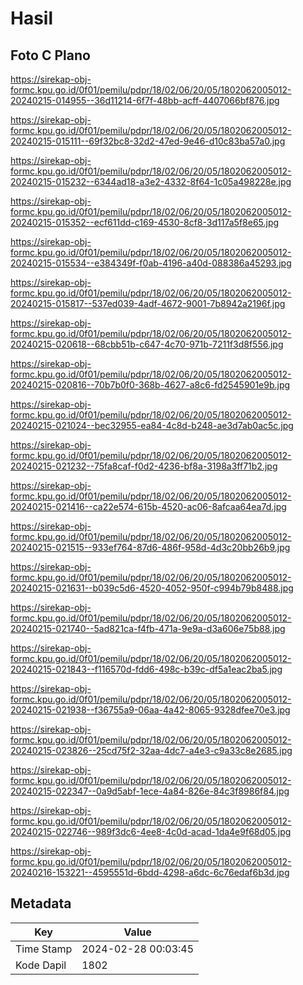 # Hasil

## Foto C Plano

https://sirekap-obj-formc.kpu.go.id/0f01/pemilu/pdpr/18/02/06/20/05/1802062005012-20240215-014955--36d11214-6f7f-48bb-acff-4407066bf876.jpg

https://sirekap-obj-formc.kpu.go.id/0f01/pemilu/pdpr/18/02/06/20/05/1802062005012-20240215-015111--69f32bc8-32d2-47ed-9e46-d10c83ba57a0.jpg

https://sirekap-obj-formc.kpu.go.id/0f01/pemilu/pdpr/18/02/06/20/05/1802062005012-20240215-015232--6344ad18-a3e2-4332-8f64-1c05a498228e.jpg

https://sirekap-obj-formc.kpu.go.id/0f01/pemilu/pdpr/18/02/06/20/05/1802062005012-20240215-015352--ecf611dd-c169-4530-8cf8-3d117a5f8e65.jpg

https://sirekap-obj-formc.kpu.go.id/0f01/pemilu/pdpr/18/02/06/20/05/1802062005012-20240215-015534--e384349f-f0ab-4196-a40d-088386a45293.jpg

https://sirekap-obj-formc.kpu.go.id/0f01/pemilu/pdpr/18/02/06/20/05/1802062005012-20240215-015817--537ed039-4adf-4672-9001-7b8942a2196f.jpg

https://sirekap-obj-formc.kpu.go.id/0f01/pemilu/pdpr/18/02/06/20/05/1802062005012-20240215-020618--68cbb51b-c647-4c70-971b-7211f3d8f556.jpg

https://sirekap-obj-formc.kpu.go.id/0f01/pemilu/pdpr/18/02/06/20/05/1802062005012-20240215-020816--70b7b0f0-368b-4627-a8c6-fd2545901e9b.jpg

https://sirekap-obj-formc.kpu.go.id/0f01/pemilu/pdpr/18/02/06/20/05/1802062005012-20240215-021024--bec32955-ea84-4c8d-b248-ae3d7ab0ac5c.jpg

https://sirekap-obj-formc.kpu.go.id/0f01/pemilu/pdpr/18/02/06/20/05/1802062005012-20240215-021232--75fa8caf-f0d2-4236-bf8a-3198a3ff71b2.jpg

https://sirekap-obj-formc.kpu.go.id/0f01/pemilu/pdpr/18/02/06/20/05/1802062005012-20240215-021416--ca22e574-615b-4520-ac06-8afcaa64ea7d.jpg

https://sirekap-obj-formc.kpu.go.id/0f01/pemilu/pdpr/18/02/06/20/05/1802062005012-20240215-021515--933ef764-87d6-486f-958d-4d3c20bb26b9.jpg

https://sirekap-obj-formc.kpu.go.id/0f01/pemilu/pdpr/18/02/06/20/05/1802062005012-20240215-021631--b039c5d6-4520-4052-950f-c994b79b8488.jpg

https://sirekap-obj-formc.kpu.go.id/0f01/pemilu/pdpr/18/02/06/20/05/1802062005012-20240215-021740--5ad821ca-f4fb-471a-9e9a-d3a606e75b88.jpg

https://sirekap-obj-formc.kpu.go.id/0f01/pemilu/pdpr/18/02/06/20/05/1802062005012-20240215-021843--f116570d-fdd6-498c-b39c-df5a1eac2ba5.jpg

https://sirekap-obj-formc.kpu.go.id/0f01/pemilu/pdpr/18/02/06/20/05/1802062005012-20240215-021938--f36755a9-06aa-4a42-8065-9328dfee70e3.jpg

https://sirekap-obj-formc.kpu.go.id/0f01/pemilu/pdpr/18/02/06/20/05/1802062005012-20240215-023826--25cd75f2-32aa-4dc7-a4e3-c9a33c8e2685.jpg

https://sirekap-obj-formc.kpu.go.id/0f01/pemilu/pdpr/18/02/06/20/05/1802062005012-20240215-022347--0a9d5abf-1ece-4a84-826e-84c3f8986f84.jpg

https://sirekap-obj-formc.kpu.go.id/0f01/pemilu/pdpr/18/02/06/20/05/1802062005012-20240215-022746--989f3dc6-4ee8-4c0d-acad-1da4e9f68d05.jpg

https://sirekap-obj-formc.kpu.go.id/0f01/pemilu/pdpr/18/02/06/20/05/1802062005012-20240216-153221--4595551d-6bdd-4298-a6dc-6c76edaf6b3d.jpg


## Metadata

| Key        | Value               |
| ---------- | ------------------- |
| Time Stamp | 2024-02-28 00:03:45 |
| Kode Dapil | 1802                |



